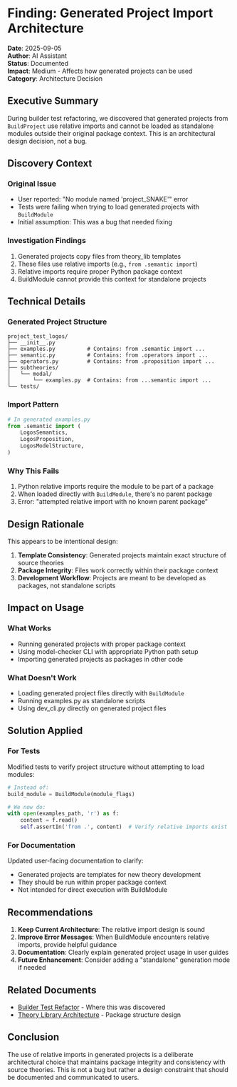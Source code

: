 # Finding: Generated Project Import Architecture

**Date**: 2025-09-05  
**Author**: AI Assistant  
**Status**: Documented  
**Impact**: Medium - Affects how generated projects can be used  
**Category**: Architecture Decision  

## Executive Summary

During builder test refactoring, we discovered that generated projects from `BuildProject` use relative imports and cannot be loaded as standalone modules outside their original package context. This is an architectural design decision, not a bug.

## Discovery Context

### Original Issue
- User reported: "No module named 'project_SNAKE'" error
- Tests were failing when trying to load generated projects with `BuildModule`
- Initial assumption: This was a bug that needed fixing

### Investigation Findings
1. Generated projects copy files from theory_lib templates
2. These files use relative imports (e.g., `from .semantic import`)
3. Relative imports require proper Python package context
4. BuildModule cannot provide this context for standalone projects

## Technical Details

### Generated Project Structure
```
project_test_logos/
├── __init__.py
├── examples.py          # Contains: from .semantic import ...
├── semantic.py          # Contains: from .operators import ...
├── operators.py         # Contains: from .proposition import ...
├── subtheories/
│   └── modal/
│       └── examples.py  # Contains: from ...semantic import ...
└── tests/
```

### Import Pattern
```python
# In generated examples.py
from .semantic import (
    LogosSemantics,
    LogosProposition,
    LogosModelStructure,
)
```

### Why This Fails
1. Python relative imports require the module to be part of a package
2. When loaded directly with `BuildModule`, there's no parent package
3. Error: "attempted relative import with no known parent package"

## Design Rationale

This appears to be intentional design:

1. **Template Consistency**: Generated projects maintain exact structure of source theories
2. **Package Integrity**: Files work correctly within their package context
3. **Development Workflow**: Projects are meant to be developed as packages, not standalone scripts

## Impact on Usage

### What Works
- Running generated projects with proper package context
- Using model-checker CLI with appropriate Python path setup
- Importing generated projects as packages in other code

### What Doesn't Work
- Loading generated project files directly with `BuildModule`
- Running examples.py as standalone scripts
- Using dev_cli.py directly on generated project files

## Solution Applied

### For Tests
Modified tests to verify project structure without attempting to load modules:

```python
# Instead of:
build_module = BuildModule(module_flags)

# We now do:
with open(examples_path, 'r') as f:
    content = f.read()
    self.assertIn('from .', content)  # Verify relative imports exist
```

### For Documentation
Updated user-facing documentation to clarify:
- Generated projects are templates for new theory development
- They should be run within proper package context
- Not intended for direct execution with BuildModule

## Recommendations

1. **Keep Current Architecture**: The relative import design is sound
2. **Improve Error Messages**: When BuildModule encounters relative imports, provide helpful guidance
3. **Documentation**: Clearly explain generated project usage in user guides
4. **Future Enhancement**: Consider adding a "standalone" generation mode if needed

## Related Documents

- [Builder Test Refactor](../plans/029_builder_test_refactor.md) - Where this was discovered
- [Theory Library Architecture](../../ARCHITECTURE.md#theory-library) - Package structure design

## Conclusion

The use of relative imports in generated projects is a deliberate architectural choice that maintains package integrity and consistency with source theories. This is not a bug but rather a design constraint that should be documented and communicated to users.